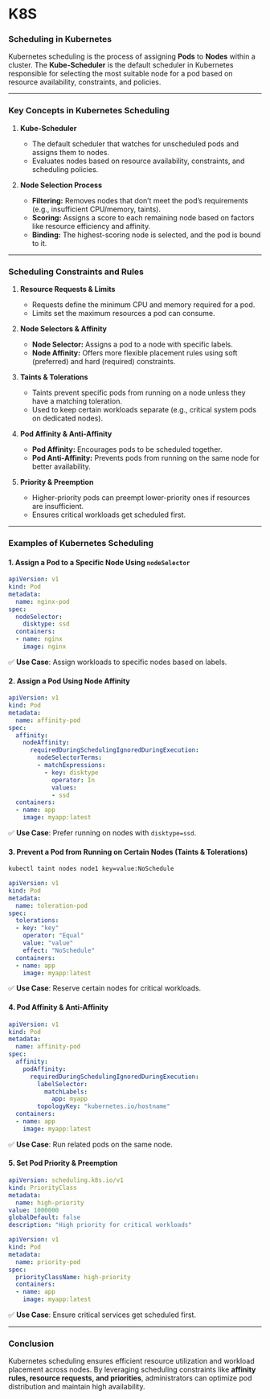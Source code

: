 # K8S

### **Scheduling in Kubernetes**

Kubernetes scheduling is the process of assigning **Pods** to **Nodes** within a cluster. The **Kube-Scheduler** is the default scheduler in Kubernetes responsible for selecting the most suitable node for a pod based on resource availability, constraints, and policies.

---

### **Key Concepts in Kubernetes Scheduling**

1. **Kube-Scheduler**

   - The default scheduler that watches for unscheduled pods and assigns them to nodes.
   - Evaluates nodes based on resource availability, constraints, and scheduling policies.

2. **Node Selection Process**

   - **Filtering:** Removes nodes that don’t meet the pod’s requirements (e.g., insufficient CPU/memory, taints).
   - **Scoring:** Assigns a score to each remaining node based on factors like resource efficiency and affinity.
   - **Binding:** The highest-scoring node is selected, and the pod is bound to it.

---

### **Scheduling Constraints and Rules**

1. **Resource Requests & Limits**

   - Requests define the minimum CPU and memory required for a pod.
   - Limits set the maximum resources a pod can consume.

2. **Node Selectors & Affinity**

   - **Node Selector:** Assigns a pod to a node with specific labels.
   - **Node Affinity:** Offers more flexible placement rules using soft (preferred) and hard (required) constraints.

3. **Taints & Tolerations**

   - Taints prevent specific pods from running on a node unless they have a matching toleration.
   - Used to keep certain workloads separate (e.g., critical system pods on dedicated nodes).

4. **Pod Affinity & Anti-Affinity**

   - **Pod Affinity:** Encourages pods to be scheduled together.
   - **Pod Anti-Affinity:** Prevents pods from running on the same node for better availability.

5. **Priority & Preemption**

   - Higher-priority pods can preempt lower-priority ones if resources are insufficient.
   - Ensures critical workloads get scheduled first.

---

### **Examples of Kubernetes Scheduling**

#### **1. Assign a Pod to a Specific Node Using `nodeSelector`**
```yaml
apiVersion: v1
kind: Pod
metadata:
  name: nginx-pod
spec:
  nodeSelector:
    disktype: ssd
  containers:
  - name: nginx
    image: nginx
```
✅ **Use Case**: Assign workloads to specific nodes based on labels.

#### **2. Assign a Pod Using Node Affinity**
```yaml
apiVersion: v1
kind: Pod
metadata:
  name: affinity-pod
spec:
  affinity:
    nodeAffinity:
      requiredDuringSchedulingIgnoredDuringExecution:
        nodeSelectorTerms:
        - matchExpressions:
          - key: disktype
            operator: In
            values:
            - ssd
  containers:
  - name: app
    image: myapp:latest
```
✅ **Use Case**: Prefer running on nodes with `disktype=ssd`.

#### **3. Prevent a Pod from Running on Certain Nodes (Taints & Tolerations)**
```sh
kubectl taint nodes node1 key=value:NoSchedule
```
```yaml
apiVersion: v1
kind: Pod
metadata:
  name: toleration-pod
spec:
  tolerations:
  - key: "key"
    operator: "Equal"
    value: "value"
    effect: "NoSchedule"
  containers:
  - name: app
    image: myapp:latest
```
✅ **Use Case**: Reserve certain nodes for critical workloads.

#### **4. Pod Affinity & Anti-Affinity**
```yaml
apiVersion: v1
kind: Pod
metadata:
  name: affinity-pod
spec:
  affinity:
    podAffinity:
      requiredDuringSchedulingIgnoredDuringExecution:
        labelSelector:
          matchLabels:
            app: myapp
        topologyKey: "kubernetes.io/hostname"
  containers:
  - name: app
    image: myapp:latest
```
✅ **Use Case**: Run related pods on the same node.

#### **5. Set Pod Priority & Preemption**
```yaml
apiVersion: scheduling.k8s.io/v1
kind: PriorityClass
metadata:
  name: high-priority
value: 1000000
globalDefault: false
description: "High priority for critical workloads"
```
```yaml
apiVersion: v1
kind: Pod
metadata:
  name: priority-pod
spec:
  priorityClassName: high-priority
  containers:
  - name: app
    image: myapp:latest
```
✅ **Use Case**: Ensure critical services get scheduled first.

---

### **Conclusion**

Kubernetes scheduling ensures efficient resource utilization and workload placement across nodes. By leveraging scheduling constraints like **affinity rules, resource requests, and priorities**, administrators can optimize pod distribution and maintain high availability.
